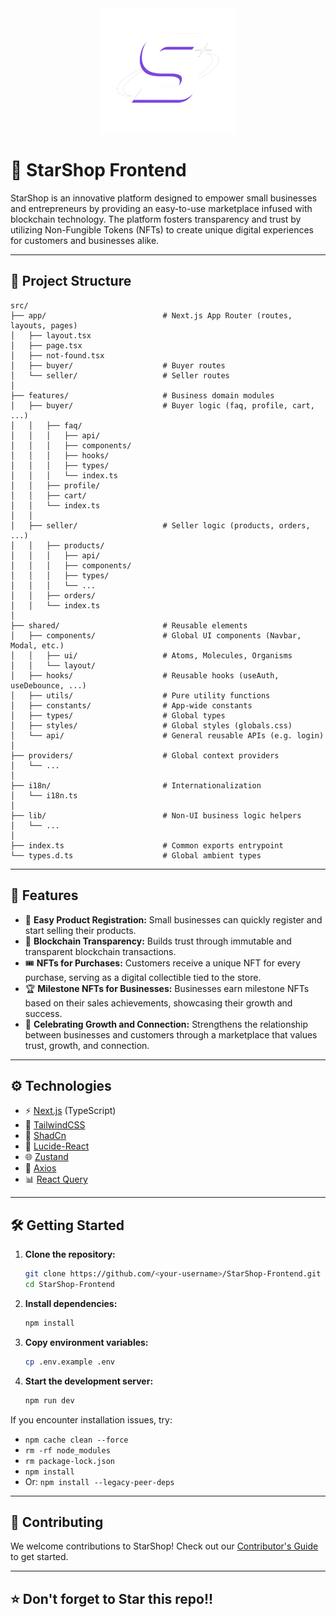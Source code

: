 <!-- prettier-ignore-start -->
<!-- markdownlint-disable -->
<div align="center">
  <img src="public/starshop-logos/StarShop-Logo.svg" height="200">
</div>
<!-- markdownlint-restore -->
<!-- prettier-ignore-end -->

# 🌟 StarShop Frontend

StarShop is an innovative platform designed to empower small businesses and entrepreneurs by providing an easy-to-use marketplace infused with blockchain technology. The platform fosters transparency and trust by utilizing Non-Fungible Tokens (NFTs) to create unique digital experiences for customers and businesses alike.

---

## 📁 Project Structure

```
src/
├── app/                          # Next.js App Router (routes, layouts, pages)
│   ├── layout.tsx
│   ├── page.tsx
│   ├── not-found.tsx
│   ├── buyer/                    # Buyer routes
│   └── seller/                   # Seller routes
│
├── features/                     # Business domain modules
│   ├── buyer/                    # Buyer logic (faq, profile, cart, ...)
│   │   ├── faq/
│   │   │   ├── api/
│   │   │   ├── components/
│   │   │   ├── hooks/
│   │   │   ├── types/
│   │   │   └── index.ts
│   │   ├── profile/
│   │   ├── cart/
│   │   └── index.ts
│   │
│   ├── seller/                   # Seller logic (products, orders, ...)
│   │   ├── products/
│   │   │   ├── api/
│   │   │   ├── components/
│   │   │   ├── types/
│   │   │   └── ...
│   │   ├── orders/
│   │   └── index.ts
│
├── shared/                       # Reusable elements
│   ├── components/               # Global UI components (Navbar, Modal, etc.)
│   │   ├── ui/                   # Atoms, Molecules, Organisms
│   │   └── layout/
│   ├── hooks/                    # Reusable hooks (useAuth, useDebounce, ...)
│   ├── utils/                    # Pure utility functions
│   ├── constants/                # App-wide constants
│   ├── types/                    # Global types
│   ├── styles/                   # Global styles (globals.css)
│   └── api/                      # General reusable APIs (e.g. login)
│
├── providers/                    # Global context providers
│   └── ...
│
├── i18n/                         # Internationalization
│   └── i18n.ts
│
├── lib/                          # Non-UI business logic helpers
│   └── ...
│
├── index.ts                      # Common exports entrypoint
└── types.d.ts                    # Global ambient types
```

---

## 🚀 Features
* 🛒 **Easy Product Registration:** Small businesses can quickly register and start selling their products.
* 🔗 **Blockchain Transparency:** Builds trust through immutable and transparent blockchain transactions.
* 🎟️ **NFTs for Purchases:** Customers receive a unique NFT for every purchase, serving as a digital collectible tied to the store.
* 🏆 **Milestone NFTs for Businesses:** Businesses earn milestone NFTs based on their sales achievements, showcasing their growth and success.
* 🤝 **Celebrating Growth and Connection:** Strengthens the relationship between businesses and customers through a marketplace that values trust, growth, and connection.

---

## ⚙ Technologies
* ⚡ [Next.js](https://nextjs.org/) (TypeScript)
* 🎨 [TailwindCSS](https://tailwindcss.com/)
* 🧩 [ShadCn](https://ui.shadcn.com)
* 🌠 [Lucide-React](https://lucide.dev/)
* 🌐 [Zustand](https://zustand-demo.pmnd.rs/)
* 📡 [Axios](https://axios-http.com/)
* 📊 [React Query](https://tanstack.com/query/latest)

---

## 🛠️ Getting Started

1. **Clone the repository:**
   ```bash
   git clone https://github.com/<your-username>/StarShop-Frontend.git
   cd StarShop-Frontend
   ```
2. **Install dependencies:**
   ```bash
   npm install
   ```
3. **Copy environment variables:**
   ```bash
   cp .env.example .env
   ```
4. **Start the development server:**
   ```bash
   npm run dev
   ```

If you encounter installation issues, try:
- `npm cache clean --force`
- `rm -rf node_modules`
- `rm package-lock.json`
- `npm install`
- Or: `npm install --legacy-peer-deps`

---

## 🤝 Contributing
We welcome contributions to StarShop! Check out our [Contributor's Guide](https://github.com/StarShopCr/contributors-guide) to get started.

---

## ⭐ Don't forget to Star this repo!!

